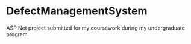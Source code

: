 # DefectManagementSystem
ASP.Net project submitted for my coursework during my undergraduate program
